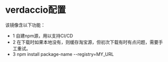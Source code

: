 # verdaccio配置
该镜像含以下功能：
* 1 自建npm源，用以支持CI/CD
* 2 在下载时如果本地没有，则缓存淘宝源，但初次下载有时有点问题，需要手工重试。
* 3 npm install package-name --registry=MY_URL